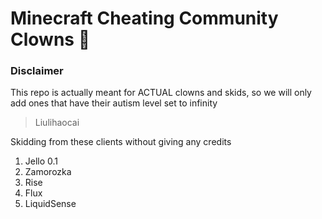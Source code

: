 # Minecraft Cheating Community Clowns 🤡
### Disclaimer
This repo is actually meant for ACTUAL clowns and skids, so we will only add ones that have their autism level set to infinity

> Liulihaocai

Skidding from these clients without giving any credits
1. Jello 0.1
2. Zamorozka 
3. Rise  
4. Flux
5. LiquidSense 

